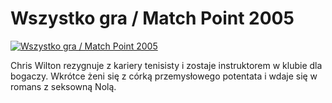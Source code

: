 Wszystko gra / Match Point 2005 
=============
[![Wszystko gra / Match Point 2005 ](http://vidos.pl/images/player.gif)](http://vidos.pl/wszystko-gra-match-point-2005)

 Chris Wilton rezygnuje z kariery tenisisty i zostaje instruktorem w klubie dla bogaczy. Wkrótce żeni się z córką przemysłowego potentata i wdaje się w romans z seksowną Nolą.
